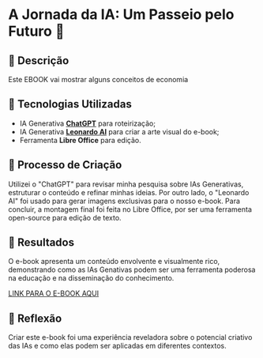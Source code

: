 # A Jornada da IA: Um Passeio pelo Futuro 🌌

## 📒 Descrição
Este EBOOK vai mostrar alguns conceitos de economia

## 🤖 Tecnologias Utilizadas
- IA Generativa **[ChatGPT](https://chat.openai.com)** para roteirização;
- IA Generativa **[Leonardo AI](https://leonardo.ai)** para criar a arte visual do e-book;
- Ferramenta **Libre Office** para edição.

## 🧐 Processo de Criação
Utilizei o "ChatGPT" para revisar minha pesquisa sobre IAs Generativas, estruturar o conteúdo e refinar minhas ideias. Por outro lado, o "Leonardo AI" foi usado para gerar imagens exclusivas para o nosso e-book. Para concluir, a montagem final foi feita no Libre Office, por ser uma ferramenta open-source para edição de texto.

## 🚀 Resultados
O e-book apresenta um conteúdo envolvente e visualmente rico, demonstrando como as IAs Genativas podem ser uma ferramenta poderosa na educação e na disseminação do conhecimento.

[LINK PARA O E-BOOK AQUI](https://1drv.ms/w/c/8eaf97b74f06b490/EcrUP0o5o4JBq9FcpWYcif8B1XhDEdZYBZFxaHtlCjaPyQ?e=93DzOq)

## 💭 Reflexão
Criar este e-book foi uma experiência reveladora sobre o potencial criativo das IAs e como elas podem ser aplicadas em diferentes contextos.

